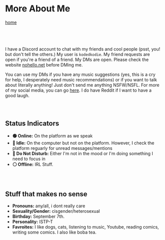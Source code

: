 # More About Me
[home](https://kdoeodkdokdkdkdododiieieie.github.io)
######  

I have a Discord account to chat with my friends and cool people (psst, you! but don't tell the others.) My user is `kodedkodie`. My friend requests are open if you're a friend of a friend. My DMs are open. Please check the website [nohello.net](https://nohello.net) before DMing me.

You can use my DMs if you have any music suggestions (yes, this is a cry for help, I desperately need music recommendations) or if you want to talk about literally anything! Just don't send me anything NSFW/NSFL. For more of my social media, you can go [here](/contact-me). I do have Reddit if I want to have a good laugh.

######  

## Status Indicators
* **🟢 Online:** On the platform as we speak
* **🌙 Idle:** On the computer but not on the platform. However, I check the platform reguarly for unread messages/mentions
* **🔴 Do Not Disturb:** Either I'm not in the mood or I'm doing something I need to focus in
* **⚪ Offline:** IRL Stuff.

######  

## Stuff that makes no sense
* **Pronouns:** any/all, i dont really care
* **Sexuality/Gender:** cisgender/heterosexual
* **Birthday:** September 7th.
* **Personality:** ISTP-T
* **Favroites:** I like dogs, cats, listening to music, Youtube, reading comics, writing some comics. I also like boba tea.
